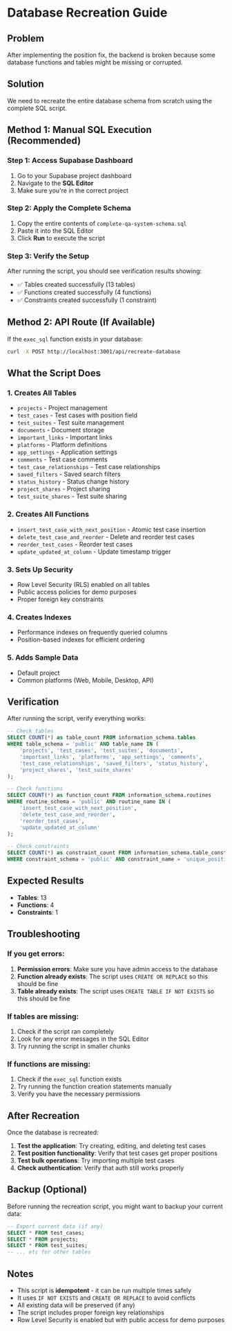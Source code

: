# Database Recreation Guide

## Problem
After implementing the position fix, the backend is broken because some database functions and tables might be missing or corrupted.

## Solution
We need to recreate the entire database schema from scratch using the complete SQL script.

## Method 1: Manual SQL Execution (Recommended)

### Step 1: Access Supabase Dashboard
1. Go to your Supabase project dashboard
2. Navigate to the **SQL Editor**
3. Make sure you're in the correct project

### Step 2: Apply the Complete Schema
1. Copy the entire contents of `complete-qa-system-schema.sql`
2. Paste it into the SQL Editor
3. Click **Run** to execute the script

### Step 3: Verify the Setup
After running the script, you should see verification results showing:
- ✅ Tables created successfully (13 tables)
- ✅ Functions created successfully (4 functions)
- ✅ Constraints created successfully (1 constraint)

## Method 2: API Route (If Available)

If the `exec_sql` function exists in your database:

```bash
curl -X POST http://localhost:3001/api/recreate-database
```

## What the Script Does

### 1. Creates All Tables
- `projects` - Project management
- `test_cases` - Test cases with position field
- `test_suites` - Test suite management
- `documents` - Document storage
- `important_links` - Important links
- `platforms` - Platform definitions
- `app_settings` - Application settings
- `comments` - Test case comments
- `test_case_relationships` - Test case relationships
- `saved_filters` - Saved search filters
- `status_history` - Status change history
- `project_shares` - Project sharing
- `test_suite_shares` - Test suite sharing

### 2. Creates All Functions
- `insert_test_case_with_next_position` - Atomic test case insertion
- `delete_test_case_and_reorder` - Delete and reorder test cases
- `reorder_test_cases` - Reorder test cases
- `update_updated_at_column` - Update timestamp trigger

### 3. Sets Up Security
- Row Level Security (RLS) enabled on all tables
- Public access policies for demo purposes
- Proper foreign key constraints

### 4. Creates Indexes
- Performance indexes on frequently queried columns
- Position-based indexes for efficient ordering

### 5. Adds Sample Data
- Default project
- Common platforms (Web, Mobile, Desktop, API)

## Verification

After running the script, verify everything works:

```sql
-- Check tables
SELECT COUNT(*) as table_count FROM information_schema.tables 
WHERE table_schema = 'public' AND table_name IN (
    'projects', 'test_cases', 'test_suites', 'documents', 
    'important_links', 'platforms', 'app_settings', 'comments',
    'test_case_relationships', 'saved_filters', 'status_history',
    'project_shares', 'test_suite_shares'
);

-- Check functions
SELECT COUNT(*) as function_count FROM information_schema.routines 
WHERE routine_schema = 'public' AND routine_name IN (
    'insert_test_case_with_next_position',
    'delete_test_case_and_reorder',
    'reorder_test_cases',
    'update_updated_at_column'
);

-- Check constraints
SELECT COUNT(*) as constraint_count FROM information_schema.table_constraints 
WHERE constraint_schema = 'public' AND constraint_name = 'unique_position_per_project';
```

## Expected Results
- **Tables**: 13
- **Functions**: 4
- **Constraints**: 1

## Troubleshooting

### If you get errors:
1. **Permission errors**: Make sure you have admin access to the database
2. **Function already exists**: The script uses `CREATE OR REPLACE` so this should be fine
3. **Table already exists**: The script uses `CREATE TABLE IF NOT EXISTS` so this should be fine

### If tables are missing:
1. Check if the script ran completely
2. Look for any error messages in the SQL Editor
3. Try running the script in smaller chunks

### If functions are missing:
1. Check if the `exec_sql` function exists
2. Try running the function creation statements manually
3. Verify you have the necessary permissions

## After Recreation

Once the database is recreated:

1. **Test the application**: Try creating, editing, and deleting test cases
2. **Test position functionality**: Verify that test cases get proper positions
3. **Test bulk operations**: Try importing multiple test cases
4. **Check authentication**: Verify that auth still works properly

## Backup (Optional)

Before running the recreation script, you might want to backup your current data:

```sql
-- Export current data (if any)
SELECT * FROM test_cases;
SELECT * FROM projects;
SELECT * FROM test_suites;
-- ... etc for other tables
```

## Notes

- This script is **idempotent** - it can be run multiple times safely
- It uses `IF NOT EXISTS` and `CREATE OR REPLACE` to avoid conflicts
- All existing data will be preserved (if any)
- The script includes proper foreign key relationships
- Row Level Security is enabled but with public access for demo purposes 